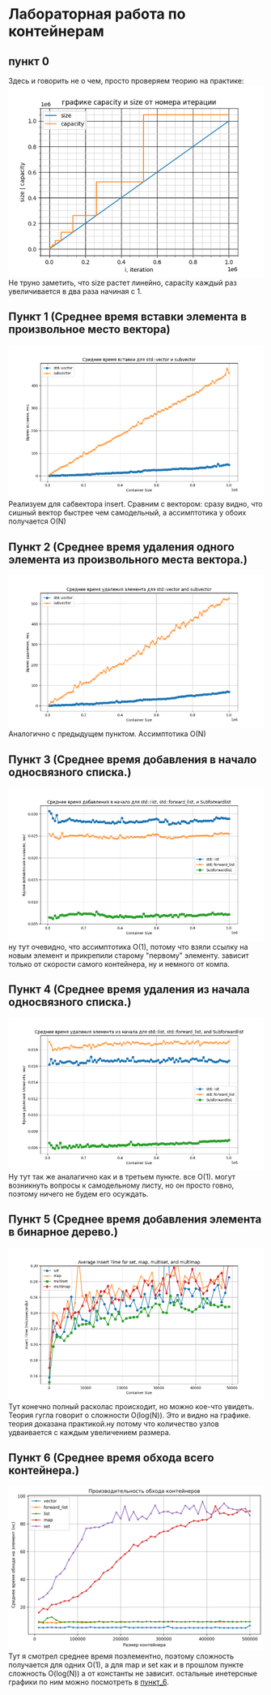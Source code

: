 # Лабораторная работа по контейнерам
## пункт 0
Здесь и говорить не о чем, просто проверяем теорию на практике:
![график size и capacity от номера итерации](0/push_back.png)
Не труно заметить, что size растет линейно, capacity каждый раз увеличивается в два раза начиная с 1.
## Пункт 1 (Среднее время вставки элемента в произвольное место вектора)
![1_png](1/insertion_time_comparison.png)
Реализуем для сабвектора insert. Сравним с вектором: сразу видно, что сишный вектор быстрее чем самодельный, а ассимптотика у обоих получается O(N) 
## Пункт 2 (Среднее время удаления одного элемента из произвольного места вектора.)
![2_png](2/erase_time_comparison.png)
Аналогично с предыдущем пунктом. Ассимптотика O(N)
## Пункт 3 (Среднее время добавления в начало односвязного списка.)
![3_png](3/push_front_time_comparison.png)
ну тут очевидно, что ассимптотика O(1), потому что взяли ссылку на новым элемент и прикрепили старому "первому" элементу. зависит только от скорости самого контейнера, ну и немного от компа.
## Пункт 4 (Среднее время удаления из начала односвязного списка.)
![4_png](4/pop_front_time_comparison.png)
Ну тут так же аналагично как и в третьем пункте. все O(1). могут возникнуть вопросы к самодельному листу, но он просто говно, поэтому ничего не будем его осуждать.
## Пункт 5 (Среднее время добавления элемента в бинарное дерево.)
![5_png](5/insert_time_comparison.png)
Тут конечно полный расколас происходит, но можно кое-что увидеть. Теория гугла говорит о сложности O(log(N)). Это и видно на графике. теория доказана практикой.ну потому что количество узлов удваивается с каждым увеличением размера.
## Пункт 6 (Среднее время обхода всего контейнера.)
![6_png](6/traversal_performance.png)
Тут я смотрел среднее время поэлементно, поэтому сложность получается для одних O(1), а для map и set как и в прошлом пункте сложность O(log(N)) а от константы не зависит. 
остальные инетерсные графики по ним можно посмотреть в [пункт_6](6).